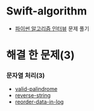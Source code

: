 # Swift-algorithm
- [파이썬 알고리즘 인터뷰](https://book.naver.com/bookdb/book_detail.nhn?bid=16406247) 문제 풀기  



# 해결 한 문제(3)



### 문자열 처리(3) 
- [valid-palindrome](https://leetcode.com/problems/valid-palindrome/)
- [reverse-string](https://leetcode.com/problems/reverse-string/submissions/)
- [reorder-data-in-log](https://leetcode.com/problems/reorder-data-in-log-files/submissions/)   
